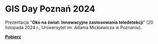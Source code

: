 # GIS Day Poznań 2024

Prezentacja "**Oko na świat: Innowacyjne zastosowania teledetekcji**" (20 listopada 2024 r., Uniwersytet im. Adama Mickiewicza w Poznaniu).

[**Pobierz**](https://raw.githubusercontent.com/kadyb/gisday2024/main/GISDay_2024_Dyba.pdf)

